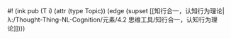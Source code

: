 #! (ink pub (T i) (attr (type Topic)) (edge (supset [[知行合一，认知行为理论|λ:/Thought-Thing-NL-Cognition/元素/4.2 思维工具/知行合一，认知行为理论]])))
